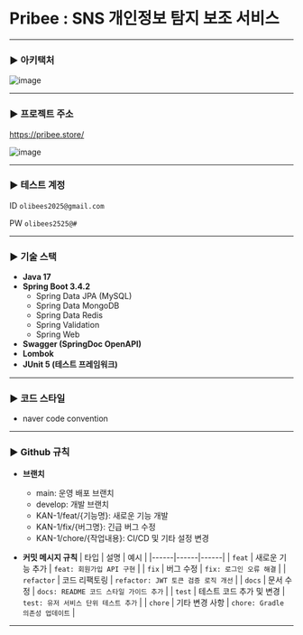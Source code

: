 # Pribee : SNS 개인정보 탐지 보조 서비스

---

### ▶️ 아키택처
![image](https://github.com/user-attachments/assets/27715788-7e64-480a-aeb2-1751eaeab41d)

---

### ▶️ 프로젝트 주소

https://pribee.store/

![image](https://github.com/user-attachments/assets/569365b8-463d-4dbc-92c7-1145012e4a32)

---

### ▶️ 테스트 계정
ID `olibees2025@gmail.com`

PW `olibees2525@#`

---

### ▶️ 기술 스택

- **Java 17**
- **Spring Boot 3.4.2**
    - Spring Data JPA (MySQL)
    - Spring Data MongoDB
    - Spring Data Redis
    - Spring Validation
    - Spring Web
- **Swagger (SpringDoc OpenAPI)**
- **Lombok**
- **JUnit 5 (테스트 프레임워크)**

---

### ▶️ 코드 스타일

- naver code convention

---

### ▶️ Github 규칙

- **브랜치**
    - main: 운영 배포 브랜치
    - develop: 개발 브랜치
    - KAN-1/feat/{기능명}: 새로운 기능 개발
    - KAN-1/fix/{버그명}: 긴급 버그 수정
    - KAN-1/chore/{작업내용}: CI/CD 및 기타 설정 변경

- **커밋 메시지 규칙**
  | 타입 | 설명 | 예시 |
  |------|------|------|
  | `feat` | 새로운 기능 추가 | `feat: 회원가입 API 구현` |
  | `fix` | 버그 수정 | `fix: 로그인 오류 해결` |
  | `refactor` | 코드 리팩토링 | `refactor: JWT 토큰 검증 로직 개선` |
  | `docs` | 문서 수정 | `docs: README 코드 스타일 가이드 추가` |
  | `test` | 테스트 코드 추가 및 변경 | `test: 유저 서비스 단위 테스트 추가` |
  | `chore` | 기타 변경 사항 | `chore: Gradle 의존성 업데이트` |

---
